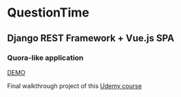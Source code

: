 # QuestionTime
## Django REST Framework + Vue.js SPA
### Quora-like application

[DEMO](https://rest-question.herokuapp.com/)

Final walkthrough project of this [Udemy course](https://www.udemy.com/course/the-complete-guide-to-django-rest-framework-and-vue-js/)